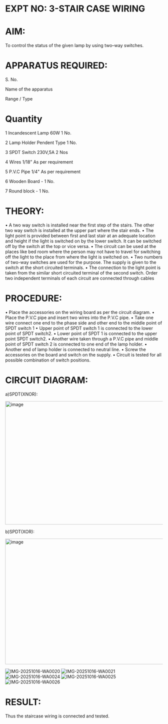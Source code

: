 
# EXPT NO: 3-STAIR CASE WIRING                     

 
# AIM:
 To control the status of the given lamp by using two–way switches. 
 
# APPARATUS REQUIRED:
S. No.

Name of the apparatus	

Range / Type	
# Quantity
1	Incandescent Lamp	60W	1 No.

2	Lamp Holder	Pendent Type	1 No.

3	SPDT Switch	230V,5A	2 Nos

4	Wires	1/18”	As per requirement

5	P.V.C Pipe	1/4"	As per requirement

6	Wooden Board	-	1 No.

7	Round block	-	1 No.



# THEORY:
•	A two way switch is installed near the first step of the stairs. The other two way switch is installed at the upper part where the stair ends.
•	The light point is provided between first and last stair at an adequate location and height if the light is switched on by the lower switch. It can be switched off by the switch at the top or vice versa.
•	The circuit can be used at the places like bed room where the person may  not  have  to  travel for switching off the light to the place from where the light is switched on.
•	Two  numbers  of  two-way  switches  are  used  for  the  purpose.  The supply is given to the switch at the short circuited terminals.
•	The  connection  to  the  light  point  is  taken  from  the  similar  short circuited  terminal  of  the   second  switch.   Order  two  independent terminals of each circuit are connected through  cables 
# PROCEDURE:
•  Place the accessories on the wiring board as per the circuit diagram.
•  Place the P.V.C pipe and insert two wires into the P.V.C pipe.
•	Take one wire connect one end to the phase side and other end to the middle point of SPDT switch 1
•  Upper point of SPDT switch 1 is connected to the lower point of SPDT
switch2.
•  Lower point of SPDT 1 is connected to the upper point SPDT switch2.
•	Another wire taken through a P.V.C pipe and middle point of SPDT switch 2 is connected to one end of the lamp holder.
•  Another end of lamp holder is connected to neutral line.
•  Screw the accessories on the board and switch on the supply.
•  Circuit is tested for all possible combination of switch positions.

# CIRCUIT DIAGRAM: 

a)SPDT(XNOR):

<img width="775" height="395" alt="image" src="https://github.com/user-attachments/assets/a7493e2b-2752-453d-846a-9d38f0a31278" />


b)SPDT(XOR):

<img width="798" height="402" alt="image" src="https://github.com/user-attachments/assets/1b40869c-979c-419f-be8e-8363f9eded2c" />

![IMG-20251016-WA0020](https://github.com/user-attachments/assets/cf2f018d-33f0-4d5c-b22f-d0afcfd53bf4)
![IMG-20251016-WA0021](https://github.com/user-attachments/assets/ba7db7e4-77a0-454b-8943-31f2fb0b108f)
![IMG-20251016-WA0024](https://github.com/user-attachments/assets/6c8d895e-5053-4842-8162-a3f9c3dd4274)
![IMG-20251016-WA0025](https://github.com/user-attachments/assets/d9285d02-a961-4c7e-818b-b63ce5e369d9)
![IMG-20251016-WA0026](https://github.com/user-attachments/assets/96fe364c-e774-431c-8001-01cf92f07a5d)





# RESULT:
Thus the staircase wiring is connected and tested.
